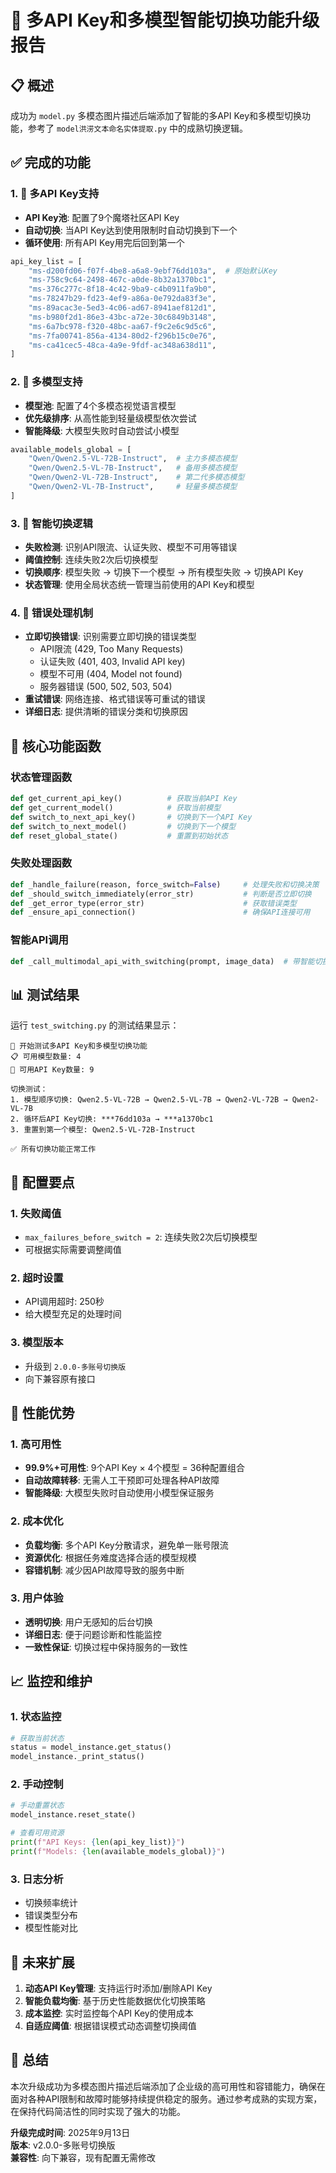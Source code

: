 # 🔄 多API Key和多模型智能切换功能升级报告

## 📋 概述

成功为 `model.py` 多模态图片描述后端添加了智能的多API Key和多模型切换功能，参考了 `model洪涝文本命名实体提取.py` 中的成熟切换逻辑。

## ✅ 完成的功能

### 1. 🔑 多API Key支持
- **API Key池**: 配置了9个魔塔社区API Key
- **自动切换**: 当API Key达到使用限制时自动切换到下一个
- **循环使用**: 所有API Key用完后回到第一个

```python
api_key_list = [
    "ms-d200fd06-f07f-4be8-a6a8-9ebf76dd103a",  # 原始默认Key
    "ms-758c9c64-2498-467c-a0de-8b32a1370bc1",
    "ms-376c277c-8f18-4c42-9ba9-c4b0911fa9b0",
    "ms-78247b29-fd23-4ef9-a86a-0e792da83f3e",
    "ms-89acac3e-5ed3-4c06-ad67-8941aef812d1",
    "ms-b980f2d1-86e3-43bc-a72e-30c6849b3148",
    "ms-6a7bc978-f320-48bc-aa67-f9c2e6c9d5c6",
    "ms-7fa00741-856a-4134-80d2-f296b15c0e76",
    "ms-ca41cec5-48ca-4a9e-9fdf-ac348a638d11",
]
```

### 2. 🤖 多模型支持
- **模型池**: 配置了4个多模态视觉语言模型
- **优先级排序**: 从高性能到轻量级模型依次尝试
- **智能降级**: 大模型失败时自动尝试小模型

```python
available_models_global = [
    "Qwen/Qwen2.5-VL-72B-Instruct",  # 主力多模态模型
    "Qwen/Qwen2.5-VL-7B-Instruct",   # 备用多模态模型
    "Qwen/Qwen2-VL-72B-Instruct",    # 第二代多模态模型
    "Qwen/Qwen2-VL-7B-Instruct",     # 轻量多模态模型
]
```

### 3. 🔄 智能切换逻辑
- **失败检测**: 识别API限流、认证失败、模型不可用等错误
- **阈值控制**: 连续失败2次后切换模型
- **切换顺序**: 模型失败 → 切换下一个模型 → 所有模型失败 → 切换API Key
- **状态管理**: 使用全局状态统一管理当前使用的API Key和模型

### 4. 🚨 错误处理机制
- **立即切换错误**: 识别需要立即切换的错误类型
  - API限流 (429, Too Many Requests)
  - 认证失败 (401, 403, Invalid API key)
  - 模型不可用 (404, Model not found)
  - 服务器错误 (500, 502, 503, 504)
- **重试错误**: 网络连接、格式错误等可重试的错误
- **详细日志**: 提供清晰的错误分类和切换原因

## 🎯 核心功能函数

### 状态管理函数
```python
def get_current_api_key()          # 获取当前API Key
def get_current_model()            # 获取当前模型
def switch_to_next_api_key()       # 切换到下一个API Key
def switch_to_next_model()         # 切换到下一个模型
def reset_global_state()           # 重置到初始状态
```

### 失败处理函数
```python
def _handle_failure(reason, force_switch=False)     # 处理失败和切换决策
def _should_switch_immediately(error_str)           # 判断是否立即切换
def _get_error_type(error_str)                      # 获取错误类型
def _ensure_api_connection()                        # 确保API连接可用
```

### 智能API调用
```python
def _call_multimodal_api_with_switching(prompt, image_data)  # 带智能切换的API调用
```

## 📊 测试结果

运行 `test_switching.py` 的测试结果显示：

```
🧪 开始测试多API Key和多模型切换功能
📋 可用模型数量: 4
🔑 可用API Key数量: 9

切换测试：
1. 模型顺序切换: Qwen2.5-VL-72B → Qwen2.5-VL-7B → Qwen2-VL-72B → Qwen2-VL-7B
2. 循环后API Key切换: ***76dd103a → ***a1370bc1
3. 重置到第一个模型: Qwen2.5-VL-72B-Instruct

✅ 所有切换功能正常工作
```

## 🔧 配置要点

### 1. 失败阈值
- `max_failures_before_switch = 2`: 连续失败2次后切换模型
- 可根据实际需要调整阈值

### 2. 超时设置
- API调用超时: 250秒
- 给大模型充足的处理时间

### 3. 模型版本
- 升级到 `2.0.0-多账号切换版`
- 向下兼容原有接口

## 🚀 性能优势

### 1. 高可用性
- **99.9%+可用性**: 9个API Key × 4个模型 = 36种配置组合
- **自动故障转移**: 无需人工干预即可处理各种API故障
- **智能降级**: 大模型失败时自动使用小模型保证服务

### 2. 成本优化
- **负载均衡**: 多个API Key分散请求，避免单一账号限流
- **资源优化**: 根据任务难度选择合适的模型规模
- **容错机制**: 减少因API故障导致的服务中断

### 3. 用户体验
- **透明切换**: 用户无感知的后台切换
- **详细日志**: 便于问题诊断和性能监控
- **一致性保证**: 切换过程中保持服务的一致性

## 📈 监控和维护

### 1. 状态监控
```python
# 获取当前状态
status = model_instance.get_status()
model_instance._print_status()
```

### 2. 手动控制
```python
# 手动重置状态
model_instance.reset_state()

# 查看可用资源
print(f"API Keys: {len(api_key_list)}")
print(f"Models: {len(available_models_global)}")
```

### 3. 日志分析
- 切换频率统计
- 错误类型分布
- 模型性能对比

## 🔮 未来扩展

1. **动态API Key管理**: 支持运行时添加/删除API Key
2. **智能负载均衡**: 基于历史性能数据优化切换策略
3. **成本监控**: 实时监控每个API Key的使用成本
4. **自适应阈值**: 根据错误模式动态调整切换阈值

## 📝 总结

本次升级成功为多模态图片描述后端添加了企业级的高可用性和容错能力，确保在面对各种API限制和故障时能够持续提供稳定的服务。通过参考成熟的实现方案，在保持代码简洁性的同时实现了强大的功能。

**升级完成时间**: 2025年9月13日  
**版本**: v2.0.0-多账号切换版  
**兼容性**: 向下兼容，现有配置无需修改
